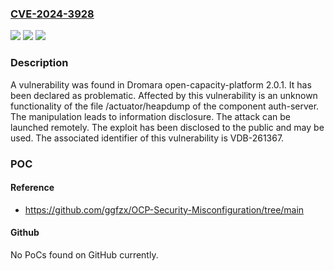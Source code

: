 ### [CVE-2024-3928](https://cve.mitre.org/cgi-bin/cvename.cgi?name=CVE-2024-3928)
![](https://img.shields.io/static/v1?label=Product&message=open-capacity-platform&color=blue)
![](https://img.shields.io/static/v1?label=Version&message=%3D%202.0.1%20&color=brighgreen)
![](https://img.shields.io/static/v1?label=Vulnerability&message=CWE-200%20Information%20Disclosure&color=brighgreen)

### Description

A vulnerability was found in Dromara open-capacity-platform 2.0.1. It has been declared as problematic. Affected by this vulnerability is an unknown functionality of the file /actuator/heapdump of the component auth-server. The manipulation leads to information disclosure. The attack can be launched remotely. The exploit has been disclosed to the public and may be used. The associated identifier of this vulnerability is VDB-261367.

### POC

#### Reference
- https://github.com/ggfzx/OCP-Security-Misconfiguration/tree/main

#### Github
No PoCs found on GitHub currently.

